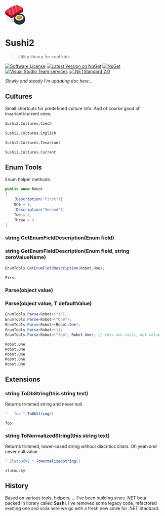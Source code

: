 ![Sushi2](https://raw.githubusercontent.com/goto10hq/Sushi2/master/sushi-icon.png)

# Sushi2

> Utility library for cool kids

[![Software License](https://img.shields.io/badge/license-MIT-brightgreen.svg?style=flat-square)](LICENSE.md)
[![Latest Version on NuGet](https://img.shields.io/nuget/v/Sushi2.svg?style=flat-square)](https://www.nuget.org/packages/Sushi2/)
[![NuGet](https://img.shields.io/nuget/dt/Sushi2.svg?style=flat-square)](https://www.nuget.org/packages/Sushi2/)
[![Visual Studio Team services](https://img.shields.io/vso/build/frohikey/c3964e53-4bf3-417a-a96e-661031ef862f/117.svg?style=flat-square)](https://github.com/goto10hq/Sushi2)
[![.NETStandard 2.0](https://img.shields.io/badge/.NETStandard-2.0-blue.svg?style=flag-square)](https://github.com/dotnet/standard/blob/master/docs/versions/netstandard2.0.md)

_Slowly and steady I'm updating doc here..._

## Cultures

Small shortcuts for predefined culture info. And of course good ol' invariant/current ones.

```Sushi2.Cultures.Czech```

```Sushi2.Cultures.English```

```Sushi2.Cultures.Invariant```

```Sushi2.Cultures.Current```

## Enum Tools

Enum helper methods.

```csharp
public enum Robot
{
    [Description("First")]
    One = 1,
    [Description("Second")]
    Two = 2,
    Three = 3
}
```

### string GetEnumFieldDescription(Enum field)
### string GetEnumFieldDescription(Enum field, string zeroValueName)

```csharp
EnumTools.GetEnumFieldDescription(Robot.One);
```

```
First
```

### Parse(object value)
### Parse(object value, T defaultValue)

```csharp
EnumTools.Parse<Robot>("1");
EnumTools.Parse<Robot>("One");
EnumTools.Parse<Robot>(Robot.One);
EnumTools.Parse<Robot>(1);
EnumTools.Parse<Robot>("foo", Robot.One); // this one fails, def value is returned
```

```
Robot.One
Robot.One
Robot.One
Robot.One
Robot.One
```

## Extensions

### string ToDbString(this string text)

Returns trimmed string and never null.

```csharp
"   foo ".ToDbString()
```

```
foo
```

### string ToNormalizedString(this string text)

Returns trimmed, lower-cased string without diacritics chars. Oh yeah and never null value.

```csharp
" Žluťoučký ".ToNormalizedString()
```

```
zlutoucky
```

## History

Based on various tools, helpers, ... I've been building since .NET beta packed in library called **Sushi**. 
I've removed some legacy code, refactored existing one and voila here we go with a fresh new smile for .NET Standard.
